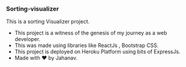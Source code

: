 ### Sorting-visualizer
This is a sorting Visualizer project.

- This project is a witness of the genesis of my journey as a web developer.
- This was made using libraries like ReactJs , Bootstrap CSS.
- This project is deployed on Heroku Platform using bits of ExpressJs.
- Made with :heart: by Jahanav.
